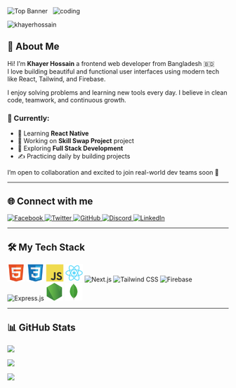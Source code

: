 <img src="https://i.ibb.co.com/v6CNXfJ2/Grey-and-Black-Simple-Marketing-Linked-In-Banner.png" alt="Top Banner" width="100%" height="210px" style="object-fit: cover;" />

<img align="right" width="400" src="https://i.ibb.co.com/rRmmppbQ/Gazprom-Space-systems.gif" alt="coding" />

<p align="left"> 
  <img src="https://komarev.com/ghpvc/?username=khayerhossain&label=Profile%20views&color=0e75b6&style=flat" alt="khayerhossain" />
</p>

## 🧠 About Me

Hi! I’m **Khayer Hossain** a frontend web developer from Bangladesh 🇧🇩  
I love building beautiful and functional user interfaces using modern tech like React, Tailwind, and Firebase.

I enjoy solving problems and learning new tools every day. I believe in clean code, teamwork, and continuous growth.

### 💼 Currently:
- 🌱 Learning **React Native**
- 🔨 Working on **Skill Swap Project** project
- 🧪 Exploring **Full Stack Development**
- ✍️ Practicing daily by building projects

I’m open to collaboration and excited to join real-world dev teams soon 🚀

---

## 🌐 Connect with me
<p align="left">
  <a href="https://www.facebook.com/share/1GS4VLNGNv/?mibextid=wwXIfr" target="_blank" rel="noopener noreferrer">
    <img src="https://cdn-icons-png.flaticon.com/512/145/145802.png" alt="Facebook" height="30" width="30" />
  </a>
  <a href="https://twitter.com/khayerhossain45" target="_blank" rel="noopener noreferrer">
    <img src="https://cdn-icons-png.flaticon.com/512/145/145812.png" alt="Twitter" height="30" width="30" />
  </a>
  <a href="https://github.com/khayerhossain" target="_blank" rel="noopener noreferrer">
    <img src="https://cdn-icons-png.flaticon.com/512/733/733553.png" alt="GitHub" height="30" width="30" />
  </a>
  <a href="https://discord.gg/khayerhossain_45" target="_blank" rel="noopener noreferrer">
    <img src="https://cdn-icons-png.flaticon.com/512/3670/3670157.png" alt="Discord" height="30" width="30" />
  </a>
  <a href="https://linkedin.com/in/khayerhossain" target="_blank" rel="noopener noreferrer">
    <img src="https://cdn-icons-png.flaticon.com/512/145/145807.png" alt="LinkedIn" height="30" width="30" />
  </a>
<!--   <a href="https://instagram.com/khayerhossain" target="_blank" rel="noopener noreferrer">
    <img src="https://cdn-icons-png.flaticon.com/512/2111/2111463.png" alt="Instagram" height="30" width="30" />
  </a> -->
</p>



---

## 🛠️ My Tech Stack

<p align="left">
  <img src="https://raw.githubusercontent.com/devicons/devicon/master/icons/html5/html5-original.svg" alt="HTML" width="40" height="40"/>
  <img src="https://raw.githubusercontent.com/devicons/devicon/master/icons/css3/css3-original.svg" alt="CSS" width="40" height="40"/>
  <img src="https://raw.githubusercontent.com/devicons/devicon/master/icons/javascript/javascript-original.svg" alt="JavaScript" width="40" height="40"/>
  <img src="https://raw.githubusercontent.com/devicons/devicon/master/icons/react/react-original.svg" alt="React" width="40" height="40"/>
  <img src="https://cdn.jsdelivr.net/gh/devicons/devicon/icons/nextjs/nextjs-original.svg" alt="Next.js" width="40" height="40"/>
  <img src="https://cdn.jsdelivr.net/gh/devicons/devicon/icons/tailwindcss/tailwindcss-original.svg" alt="Tailwind CSS" width="40" height="40"/>
  <img src="https://cdn.jsdelivr.net/gh/devicons/devicon/icons/firebase/firebase-plain.svg" alt="Firebase" width="40" height="40"/>
  <img src="https://i.ibb.co/RTyThG2T/136-1363736-express-js-icon-png-transparent-png.jpg" alt="Express.js" width="40" height="40"/>
  <img src="https://raw.githubusercontent.com/devicons/devicon/master/icons/nodejs/nodejs-original.svg" alt="Node.js" width="40" height="40"/>
  <img src="https://raw.githubusercontent.com/devicons/devicon/master/icons/mongodb/mongodb-original.svg" alt="MongoDB" width="40" height="40"/>
</p>


---

## 📊 GitHub Stats

<p>
  <img align="center" src="https://github-readme-stats.vercel.app/api?username=khayerhossain&show_icons=true&locale=en&theme=radical" />
</p>
<p>
  <img align="center" src="https://github-readme-streak-stats.herokuapp.com?user=khayerhossain&theme=radical" />
</p>
<p>
  <img align="center" src="https://github-readme-stats.vercel.app/api/top-langs?username=khayerhossain&show_icons=true&locale=en&layout=compact&theme=radical" />
</p>
